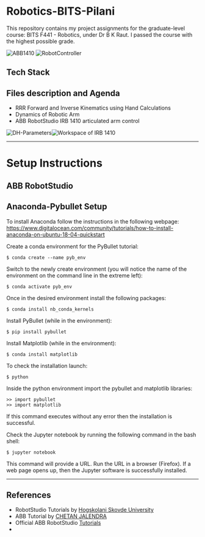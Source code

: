 # Robotics-BITS-Pilani
This repository contains my project assignments for the graduate-level course: BITS F441 - Robotics, under Dr B K Raut. I passed the course with the highest possible grade.

![ABB1410](https://user-images.githubusercontent.com/47540320/113704089-527ed900-96f9-11eb-9dc2-9f124751e2d3.jpg) ![RobotController](https://user-images.githubusercontent.com/47540320/113730350-7223fa80-9715-11eb-9e09-782bf126a44a.PNG)


## Tech Stack


## Files description and Agenda

 * RRR Forward and Inverse Kinematics using Hand Calculations
 * Dynamics of Robotic Arm
 * ABB RobotStudio IRB 1410 articulated arm control

![DH-Parameters](https://www.researchgate.net/profile/Hayder-Al-Assadi/publication/271608615/figure/tbl1/AS:392071643975699@1470488572882/D-H-Parameters-of-the-IRB1410-Robot.png)![Workspace of IRB 1410](https://user-images.githubusercontent.com/47540320/113731014-09894d80-9716-11eb-96dd-e1c877f020ca.PNG)



---

# Setup Instructions

## ABB RobotStudio


## Anaconda-Pybullet Setup

To install Anaconda follow the instructions in the following webpage:  
https://www.digitalocean.com/community/tutorials/how-to-install-anaconda-on-ubuntu-18-04-quickstart

Create a conda environment for the PyBullet tutorial:  
```
$ conda create --name pyb_env  
```
Switch to the newly create environment (you will notice the name of the environment on the command line in the extreme left):  
```
$ conda activate pyb_env  
```

Once in the desired environment install the following packages:  
```
$ conda install nb_conda_kernels  
```

Install PyBullet (while in the environment):  
```
$ pip install pybullet  
```

Install Matplotlib (while in the environment):
```
$ conda install matplotlib
```



To check the installation launch:  
```
$ python  
```

Inside the python environment import the pybullet and matplotlib libraries:  
```
>> import pybullet
>> import matplotlib
```
If this command executes without any error then the installation is successful.  


Check the Jupyter notebook by running the following command in the bash shell:  
```
$ jupyter notebook  
```
This command will provide a URL. Run the URL in a browser (Firefox). If a web page opens up, then the Jupyter software is successfully installed.  

---

## References

  * RobotStudio Tutorials by [Hogskolani Skovde University](https://his.instructure.com/courses/3328/pages/robotstudio-tutorial-video-library)
  * ABB Tutorial by [CHETAN JALENDRA](https://drive.google.com/file/d/1mdPkSNv2JhjNpQBhUM0tqa1tpV0jWVSs/view?usp=sharing)
  * Official ABB RobotStudio [Tutorials](https://new.abb.com/products/robotics/robotstudio/tutorials)
  * 

